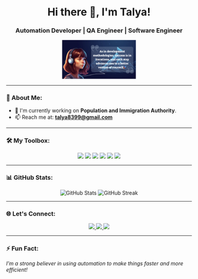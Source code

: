 <h1 align="center">Hi there 👋, I'm Talya!</h1>
<h3 align="center">Automation Developer | QA Engineer | Software Engineer</h3>

<p align="center">
  <img src="https://github.com/Talya2003/Talya2003/blob/main/%D7%94%D7%95%D7%A1%D7%A3%20%D7%9B%D7%95%D7%AA%D7%A8%D7%AA.png" width="200" />
</p>

---

### 🚀 About Me:
- 🔭 I'm currently working on **Population and Immigration Authority**.
- 📫 Reach me at: **[talya8399@gmail.com](mailto:talya8399@gmail.com)**

---

### 🛠️ My Toolbox:
<p align="center">
  <img src="https://img.shields.io/badge/-Python-333?style=for-the-badge&logo=python&logoColor=yellow"/>
  <img src="https://img.shields.io/badge/-JavaScript-333?style=for-the-badge&logo=javascript"/>
  <img src="https://img.shields.io/badge/-Selenium-333?style=for-the-badge&logo=selenium&logoColor=green"/>
  <img src="https://img.shields.io/badge/-Git-333?style=for-the-badge&logo=git"/>
  <img src="https://img.shields.io/badge/-Docker-333?style=for-the-badge&logo=docker"/>
  <img src="https://img.shields.io/badge/-AWS-333?style=for-the-badge&logo=amazonaws"/>
</p>

---

### 📊 GitHub Stats:
<p align="center">
  <img src="https://github-readme-stats.vercel.app/api?username=Talya2003&show_icons=true&theme=radical" alt="GitHub Stats" />
  <img src="https://github-readme-streak-stats.herokuapp.com/?user=Talya2003&theme=radical" alt="GitHub Streak" />
</p>

---

### 🌐 Let's Connect:
<p align="center">
  <a href="https://linkedin.com/in/YourLinkedInProfile" target="_blank">
    <img src="https://img.shields.io/badge/-LinkedIn-0077B5?style=for-the-badge&logo=linkedin"/>
  </a>
  <a href="https://github.com/Talya2003" target="_blank">
    <img src="https://img.shields.io/badge/-GitHub-333?style=for-the-badge&logo=github"/>
  </a>
  <a href="mailto:YourEmail@example.com">
    <img src="https://img.shields.io/badge/-Email-D14836?style=for-the-badge&logo=gmail&logoColor=white"/>
  </a>
</p>

---

### ⚡ Fun Fact:
*I’m a strong believer in using automation to make things faster and more efficient!*
